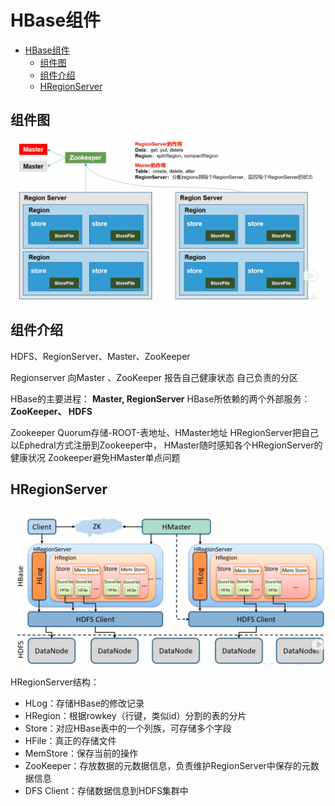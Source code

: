 # HBase组件
<!-- TOC -->

- [HBase组件](#hbase%e7%bb%84%e4%bb%b6)
  - [组件图](#%e7%bb%84%e4%bb%b6%e5%9b%be)
  - [组件介绍](#%e7%bb%84%e4%bb%b6%e4%bb%8b%e7%bb%8d)
  - [HRegionServer](#hregionserver)

<!-- /TOC -->


## 组件图

![](https://raw.githubusercontent.com/Syncma/Figurebed/master/img/hbase-art1.png)

## 组件介绍

HDFS、RegionServer、Master、ZooKeeper

Regionserver 向Master 、ZooKeeper 报告自己健康状态 自己负责的分区

HBase的主要进程： **Master, RegionServer**
HBase所依赖的两个外部服务：**ZooKeeper、 HDFS**

Zookeeper Quorum存储-ROOT-表地址、HMaster地址
HRegionServer把自己以Ephedral方式注册到Zookeeper中，
HMaster随时感知各个HRegionServer的健康状况
Zookeeper避免HMaster单点问题


## HRegionServer
![](https://raw.githubusercontent.com/Syncma/Figurebed/master/img/hbase-art2.png)


HRegionServer结构：
* HLog：存储HBase的修改记录
* HRegion：根据rowkey（行键，类似id）分割的表的分片
* Store：对应HBase表中的一个列族，可存储多个字段
* HFile：真正的存储文件
* MemStore：保存当前的操作
* ZooKeeper：存放数据的元数据信息，负责维护RegionServer中保存的元数据信息
* DFS Client：存储数据信息到HDFS集群中

